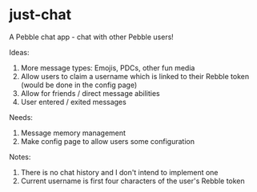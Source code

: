 # just-chat
A Pebble chat app - chat with other Pebble users!

Ideas:
1. More message types: Emojis, PDCs, other fun media
2. Allow users to claim a username which is linked to their Rebble token (would be done in the config page)
3. Allow for friends / direct message abilities
4. User entered / exited messages


Needs: 
1. Message memory management
2. Make config page to allow users some configuration

Notes: 
1. There is no chat history and I don't intend to implement one
2. Current username is first four characters of the user's Rebble token
